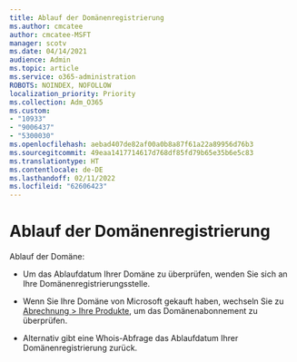 ```yaml
---
title: Ablauf der Domänenregistrierung
ms.author: cmcatee
author: cmcatee-MSFT
manager: scotv
ms.date: 04/14/2021
audience: Admin
ms.topic: article
ms.service: o365-administration
ROBOTS: NOINDEX, NOFOLLOW
localization_priority: Priority
ms.collection: Adm_O365
ms.custom:
- "10933"
- "9006437"
- "5300030"
ms.openlocfilehash: aebad407de82af00a0b8a87f61a22a89956d76b3
ms.sourcegitcommit: 49eaa1417714617d768df85fd79b65e35b6e5c83
ms.translationtype: HT
ms.contentlocale: de-DE
ms.lasthandoff: 02/11/2022
ms.locfileid: "62606423"
---
```

# <a name="domain-registration-expiration"></a>Ablauf der Domänenregistrierung

Ablauf der Domäne: 

- Um das Ablaufdatum Ihrer Domäne zu überprüfen, wenden Sie sich an Ihre Domänenregistrierungsstelle.

- Wenn Sie Ihre Domäne von Microsoft gekauft haben, wechseln Sie zu [Abrechnung > Ihre Produkte](https://admin.microsoft.com/Adminportal/Home?source=applauncher#/subscriptions), um das Domänenabonnement zu überprüfen.

- Alternativ gibt eine Whois-Abfrage das Ablaufdatum Ihrer Domänenregistrierung zurück.